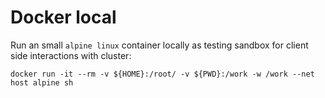 # Docker local

Run an small `alpine linux` container locally as testing sandbox for client side interactions with cluster:

```
docker run -it --rm -v ${HOME}:/root/ -v ${PWD}:/work -w /work --net host alpine sh
```

